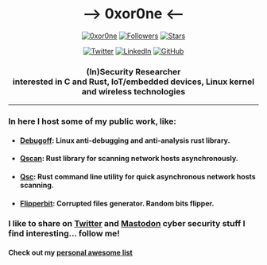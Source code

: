 <h1 align="center"> --> 0xor0ne <-- </h1>

<p align="center"> 
    <a href="https://github.com/0xor0ne"><img alt="0xor0ne" src="https://komarev.com/ghpvc/?username=0xor0ne"></a>
    <a href="https://github.com/0xor0ne?tab=followers"><img alt="Followers" src="https://img.shields.io/github/followers/0xor0ne?color=4C1&logo=github"></a>
    <a href="https://github.com/0xor0ne?tab=repositories"><img alt="Stars" src="https://img.shields.io/github/stars/0xor0ne"></a>
</p> 

<p align="center"> 
    <a href="https://twitter.com/0xor0ne"><img alt="Twitter" src="https://img.shields.io/twitter/url?label=0xor0ne&url=https%3A%2F%2Ftwitter.com%2F0xor0ne"></a>
    <a href="https://www.linkedin.com/in/nfacchi/en" target="_blank"><img alt="LinkedIn" src="https://img.shields.io/badge/-0xor0ne-0077B5?style=flat-square&logo=Linkedin&logoColor=white"></a>
    <a href="https://github.com/0xor0ne" target="_blank"><img alt="GitHub" src="https://img.shields.io/badge/-@0xor0ne-181717?style=flat-square&logo=GitHub&logoColor=white"></a>
</p> 

<h3 align="center"> 
(In)Security Researcher
<br>
interested in C and Rust, IoT/embedded devices, Linux kernel and wireless technologies
</h3>

---

### In here I host some of my public work, like:

- #### [Debugoff](https://github.com/0xor0ne/debugoff): Linux anti-debugging and anti-analysis rust library.

- #### [Qscan](https://github.com/0xor0ne/qscan/tree/main/qscan): Rust library for scanning network hosts asynchronously.

- #### [Qsc](https://github.com/0xor0ne/qscan/tree/main/qsc): Rust command line utility for quick asynchronous network hosts scanning.

- #### [Flipperbit](https://github.com/0xor0ne/flipperbit): Corrupted files generator. Random bits flipper.


### I like to share on [Twitter](https://twitter.com/0xor0ne) and [Mastodon](https://infosec.exchange/@0xor0ne) cyber security stuff I find interesting... follow me!

#### Check out my [personal awesome list](https://github.com/0xor0ne/awesome-list)

